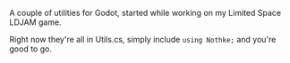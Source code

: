 A couple of utilities for Godot, started while working on my Limited Space LDJAM game.

Right now they're all in Utils.cs, simply include `using Nothke;` and you're good to go.